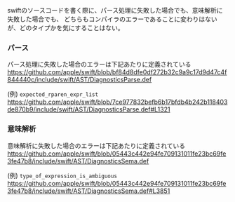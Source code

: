 swiftのソースコードを書く際に、パース処理に失敗した場合でも、意味解析に失敗した場合でも、
どちらもコンパイラのエラーであることに変わりはないが、どのタイプかを気にすることはない。

### パース

パース処理に失敗した場合のエラーは下記あたりに定義されている
https://github.com/apple/swift/blob/bf84d8dfe0df272b32c9a9c17d9d47c4f844440c/include/swift/AST/DiagnosticsParse.def

(例)
`expected_rparen_expr_list`
https://github.com/apple/swift/blob/7ce977832befb6b17bfdb4b242b118403de870b9/include/swift/AST/DiagnosticsParse.def#L1321

### 意味解析

意味解析に失敗した場合のエラーは下記あたりに定義されている
https://github.com/apple/swift/blob/05443c442e94fe709131011fe23bc69fe3fe47b8/include/swift/AST/DiagnosticsSema.def

(例)
`type_of_expression_is_ambiguous`
https://github.com/apple/swift/blob/05443c442e94fe709131011fe23bc69fe3fe47b8/include/swift/AST/DiagnosticsSema.def#L3851
